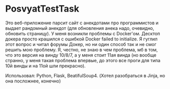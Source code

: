 # PosvyatTestTask

Это веб-приложение парсит сайт с анекдотами про программистов и выдает рандомный анекдот (для обновления анека надо, очевидно, обновить страницу). 
У меня возникли проблемы с Docker'ом. Десктоп докера просто крашился с ошибкой Docker failed to initialize. Я гуглил этот вопрос и читал форумы Докер, но ни один способ так и не смог решить мою проблему. Я, честно, не знаю в чем проблема, мб в том, что это версия на винду 10/8/7, а у меня стоит 11ая винда (но вообще странно, у меня такая проблема впервые, до этого все проги для типа 10й винды и на 11ой шли прекрасно).

Использовал: Python, Flask, BeatifulSoup4. (Хотел разобраться в Jinja, но она посложнее, конечно)
